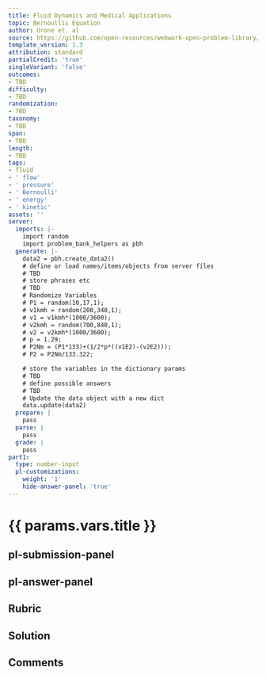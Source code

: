 ```yaml
---
title: Fluid Dynamics and Medical Applications
topic: Bernoullis Equation
author: Urone et. al
source: https://github.com/open-resources/webwork-open-problem-library/tree/master/Contrib/BrockPhysics/College_Physics_Urone/12.Fluid_Dynamics_and_Medical_Applications/12-02.Bernoullis_Equation/NU_U17_12_02_003.pg
template_version: 1.3
attribution: standard
partialCredit: 'true'
singleVariant: 'false'
outcomes:
- TBD
difficulty:
- TBD
randomization:
- TBD
taxonomy:
- TBD
span:
- TBD
length:
- TBD
tags:
- fluid
- ' flow'
- ' pressure'
- ' Bernoulli'
- ' energy'
- ' kinetic'
assets: ''
server:
  imports: |-
    import random
    import problem_bank_helpers as pbh
  generate: |-
    data2 = pbh.create_data2()
    # define or load names/items/objects from server files
    # TBD
    # store phrases etc
    # TBD
    # Randomize Variables
    # P1 = random(10,17,1);
    # v1kmh = random(200,340,1);
    # v1 = v1kmh*(1000/3600);
    # v2kmh = random(700,840,1);
    # v2 = v2kmh*(1000/3600);
    # p = 1.29;
    # P2Nm = (P1*133)+(1/2*p*((v1E2)-(v2E2)));
    # P2 = P2Nm/133.322;

    # store the variables in the dictionary params
    # TBD
    # define possible answers
    # TBD
    # Update the data object with a new dict
    data.update(data2)
  prepare: |
    pass
  parse: |
    pass
  grade: |
    pass
part1:
  type: number-input
  pl-customizations:
    weight: '1'
    hide-answer-panel: 'true'
---
```


# {{ params.vars.title }} 



## pl-submission-panel 


## pl-answer-panel 


## Rubric 


## Solution 


## Comments 


